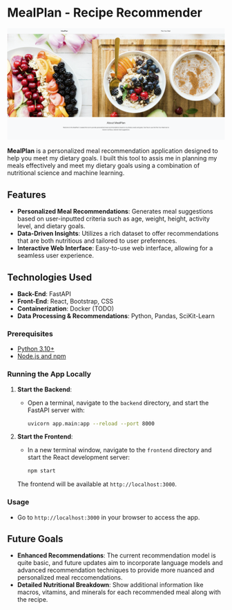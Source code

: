 # MealPlan - Recipe Recommender

![MealPlan Banner](assets/banner.jpg) 


**MealPlan** is a personalized meal recommendation application designed to help you meet my dietary goals. I built this tool to assis me in planning my meals effectively and meet my dietary goals using a combination of nutritional science and machine learning.

## Features

- **Personalized Meal Recommendations**: Generates meal suggestions based on user-inputted criteria such as age, weight, height, activity level, and dietary goals.
- **Data-Driven Insights**: Utilizes a rich dataset to offer recommendations that are both nutritious and tailored to user preferences.
- **Interactive Web Interface**: Easy-to-use web interface, allowing for a seamless user experience.

## Technologies Used

- **Back-End**: FastAPI
- **Front-End**: React, Bootstrap, CSS
- **Containerization**: Docker (TODO)
- **Data Processing & Recommendations**: Python, Pandas, SciKit-Learn

### Prerequisites

- [Python 3.10+](https://www.python.org/downloads/)
- [Node.js and npm](https://nodejs.org/)

### Running the App Locally

1. **Start the Backend**:
   - Open a terminal, navigate to the `backend` directory, and start the FastAPI server with:
     ```bash
     uvicorn app.main:app --reload --port 8000
     ```

2. **Start the Frontend**:
   - In a new terminal window, navigate to the `frontend` directory and start the React development server:
     ```bash
     npm start
     ```

   The frontend will be available at `http://localhost:3000`.

### Usage

- Go to `http://localhost:3000` in your browser to access the app.

## Future Goals

- **Enhanced Recommendations**:  The current recommendation model is quite basic, and future updates aim to incorporate language models and advanced recommendation techniques to provide more nuanced and personalized meal reccomendations.
- **Detailed Nutritional Breakdown**: Show additional information like macros, vitamins, and minerals for each recommended meal along with the recipe.